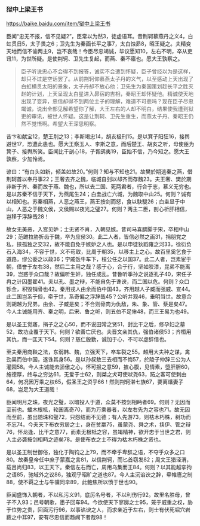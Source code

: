 ### 狱中上梁王书
https://baike.baidu.com/item/狱中上梁王书

臣闻“忠无不报，信不见疑2”，臣常以为然3，徒虚语耳。昔荆轲慕燕丹之义4，白虹贯日5，太子畏之6；卫先生为秦画长平之事7，太白蚀昴8，昭王疑之。夫精变天地而信不谕两主9，岂不哀哉！今臣尽忠竭诚，毕议愿知10，左右不明，卒从吏讯11，为世所疑。是使荆轲、卫先生复起，而燕、秦不寤也。愿大王孰察之。
>臣子听说忠心不会得不到报答，诚实不会遭到怀疑，臣子曾经以为是这样，却只不过是空话罢了。从前荆轲仰慕燕太子丹的义气，以至感动上天出现了白虹横贯太阳的景象，太子丹却不放心他；卫先生为秦国策划趁长平之胜灭赵的计划，上天呈现太白星进入昴宿的吉相，秦昭王却怀疑他。精诚使天地出现了变异，忠信却得不到两位主子的理解，难道不可悲吗？现在臣子尽忠竭诚，说出全部见解希望你了解，大王左右的人却不明白，结果使我遭到狱吏的审讯，被世人怀疑。这是让荆轲、卫先生重生，而燕太子丹、秦昭王仍然不觉悟啊。希望大王深思明察。

昔卞和献宝12，楚王刖之13；李斯竭忠14，胡亥极刑15。是以箕子阳狂16，接舆避世17，恐遭此患也。愿大王察玉人、李斯之意，而后楚王、胡亥之听，毋使臣为箕子、接舆所笑。臣闻比干剖心18，子胥鸱夷19，臣始不信，乃今知之。愿大王孰察，少加怜焉。

谚曰：“有白头如新，倾盖如故20。”何则？知与不知也21。故樊於期逃秦之燕，借荆轲首以奉丹事22；王奢去齐之魏，临城自刭以却齐而存魏23。夫王奢、樊於期非新于齐、秦而故于燕、魏也，所以去二国、死两君者，行合于志，慕义无穷也。是以苏秦不信于天下，为燕尾生24；白圭战亡六城，为魏取中山25。何则？诚有以相知也。苏秦相燕，人恶之燕王，燕王按剑而怒，食以駃騠26；白圭显于中山，人恶之于魏文侯，文侯赐以夜光之璧27。何则？两主二臣，剖心析肝相信，岂移于浮辞哉28！

故女无美恶，入宫见妒；士无贤不肖，入朝见嫉。昔司马喜膑脚于宋，卒相中山29；范雎拉胁折齿于魏，卒为应侯30。此二人者，皆信必然之画31，捐朋党之私，挟孤独之交32，故不能自免于嫉妒之人也。是以申徒狄蹈雍之河33，徐衍负石入海34，不容于世，义不苟取，比周于朝35，以移主上之心。故百里奚乞食于道路，缪公委之以政36；宁戚饭牛车下，桓公任之以国37。此二人者，岂素宦于朝，借誉于左右38，然后二主用之哉？感于心，合于行，坚如胶漆，昆弟不能离39，岂惑于众口哉？故偏听生奸，独任成乱。昔鲁听季孙之说逐孔子40，宋任子冉之计囚墨翟41。夫以孔、墨之辩，不能自免于谗谀，而二国以危。何则？众口铄金，积毁销骨也42。秦用戎人由余而伯中国43，齐用越人子臧而强威、宣44。此二国岂系于俗，牵于世，系奇偏之浮辞哉45？公听并观46，垂明当世。故意合则胡越为兄弟，由余、子臧是矣；不合则骨肉为仇敌，朱、象、管、蔡是矣47。今人主诚能用齐、秦之明，后宋、鲁之听，则五伯不足侔48，而三王易为也49。

是以圣王觉寤，捐子之之心50，而不说田常之贤51，封比干之后，修孕妇之墓52，故功业覆于天下。何则？欲善亡厌也。夫晋文亲其仇，强伯诸侯53；齐桓用其仇，而一匡天下54。何则？慈仁殷勤，诚加于心，不可以虚辞借也。

至夫秦用商鞅之法，东弱韩、魏，立强天下，卒车裂之55。越用大夫种之谋，禽劲吴而伯中国，遂诛其身56。是以孙叔敖三去相而不悔57，於陵子仲辞三公为人灌园58。今人主诚能去骄傲之心，怀可报之意59，披心腹，见情素，堕肝胆60，施德厚，终与之穷达61，无爱于士62，则桀之犬可使吠尧63，跖之客可使刺由64，何况因万乘之权65，假圣王之资乎66！然则荆轲湛七族67，要离燔妻子68，岂足为大王道哉！

臣闻明月之珠，夜光之璧，以暗投人于道，众莫不按剑相眄者69。何则？无因而至前也。蟠木根柢，轮囷离奇70，而为万乘器者，以左右先为之容也71。故无因而至前，虽出随珠和璧72，只怨结而不见德；有人先游73，则枯木朽株，树功而不忘74。今夫天下布衣穷居之士，身在贫羸75，虽蒙尧、舜之术，挟伊、管之辩76，怀龙逢、比干之意77，而素无根柢之容，虽竭精神，欲开忠于当世之君，则人主必袭按剑相眄之迹矣78。是使布衣之士不得为枯木朽株之资也。

是以圣王制世御俗，独化于陶钧之上79，而不牵乎卑辞之语，不夺乎众多之口80。故秦皇帝任中庶子蒙嘉之言81，以信荆轲，而匕首窃发82；周文王猎泾渭，载吕尚归83，以王天下。秦信左右而亡，周用乌集而王84。何则？以其能越挛拘之语85，驰域外之议86，独观乎昭旷之道也87。今人主沉谄谀之辞，牵帷廧之制88，使不羁之士与牛骥同皁89，此鲍焦所以愤于世也90。

臣闻盛饰入朝者，不以私污义91，底厉名号者，不以利伤行92。故里名胜母，曾子不入93；邑号朝歌，墨子回车94。今欲使天下寥廓之士95，笼于威重之权，胁于位势之贵，回面污行96，以事谄谀之人，而求亲近于左右，则士有伏死堀穴岩薮之中耳97，安有尽忠信而趋阙下者哉98！

